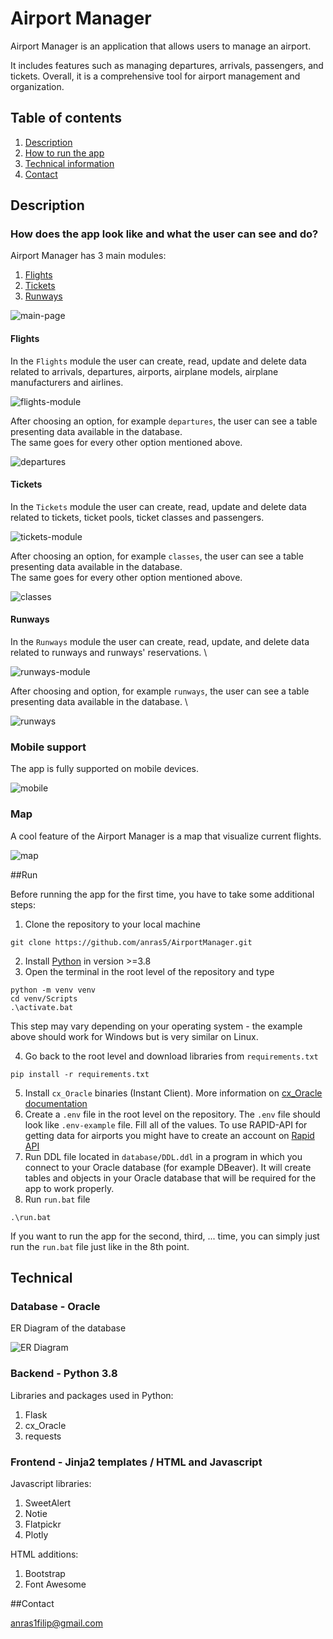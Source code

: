 # Airport Manager

Airport Manager is an application that allows users to manage an airport.

It includes features such as managing departures, arrivals, passengers, and tickets. Overall, it is a comprehensive tool
for airport management and organization.

## Table of contents

1. [Description](#Description)
2. [How to run the app](#Run)
3. [Technical information](#Technical)
4. [Contact](#Contact)

## Description

### How does the app look like and what the user can see and do?

Airport Manager has 3 main modules:

1. [Flights](#Flights)
2. [Tickets](#Tickets)
3. [Runways](#Runways)

![main-page](screenshots/main-page.png)

#### Flights

In the `Flights` module the user can create, read, update and delete data related to arrivals, departures, airports,
airplane models, airplane manufacturers and airlines.

![flights-module](screenshots/flights-module.png)

After choosing an option, for example `departures`, the user can see a table presenting data available in the
database. \
The same goes for every other option mentioned above.

![departures](screenshots/departures.png)

#### Tickets

In the `Tickets` module the user can create, read, update and delete data related to tickets, ticket pools, ticket
classes and passengers.

![tickets-module](screenshots/tickets-module.png)

After choosing an option, for example `classes`, the user can see a table presenting data available in the database. \
The same goes for every other option mentioned above.

![classes](screenshots/classes.png)

#### Runways

In the `Runways` module the user can create, read, update, and delete data related to runways and runways' reservations.
\

![runways-module](screenshots/runways-module.png)

After choosing and option, for example `runways`, the user can see a table presenting data available in the database. \

![runways](screenshots/runways.png)

### Mobile support

The app is fully supported on mobile devices.

![mobile](screenshots/mobile.png)

### Map

A cool feature of the Airport Manager is a map that visualize current flights.

![map](map.png)

##Run

Before running the app for the first time, you have to take some additional steps:

1. Clone the repository to your local machine

```commandline
git clone https://github.com/anras5/AirportManager.git
```

2. Install [Python](https://www.python.org/) in version >=3.8
3. Open the terminal in the root level of the repository and type

```commandline
python -m venv venv
cd venv/Scripts
.\activate.bat
```

This step may vary depending on your operating system - the example above should work for Windows but is very similar on
Linux.

4. Go back to the root level and download libraries from `requirements.txt`

```commandline
pip install -r requirements.txt
```

5. Install `cx_Oracle` binaries (Instant Client). More information
   on [cx_Oracle documentation](https://cx-oracle.readthedocs.io/en/latest/user_guide/installation.html#:~:text=To%20get%20the%20libraries%3A)
6. Create a `.env` file in the root level on the repository. The `.env` file should look like `.env-example` file. Fill
   all of the values. To use RAPID-API for getting data for airports you might have to create an account
   on [Rapid API](https://rapidapi.com/hub)
7. Run DDL file located in `database/DDL.ddl` in a program in which you connect to your Oracle database (for example
   DBeaver). It will create tables and objects in your Oracle database that will be required for the app to work
   properly.
8. Run `run.bat` file

```commandline
.\run.bat
```

If you want to run the app for the second, third, ... time, you can simply just run the `run.bat` file just like in the
8th point.

## Technical

### Database - Oracle

ER Diagram of the database

![ER Diagram](database/diagram_relational.jpg)

### Backend - Python 3.8

Libraries and packages used in Python:

1. Flask
2. cx_Oracle
3. requests

### Frontend - Jinja2 templates / HTML and Javascript

Javascript libraries:

1. SweetAlert
2. Notie
3. Flatpickr
4. Plotly

HTML additions:

1. Bootstrap
2. Font Awesome


##Contact

anras1filip@gmail.com